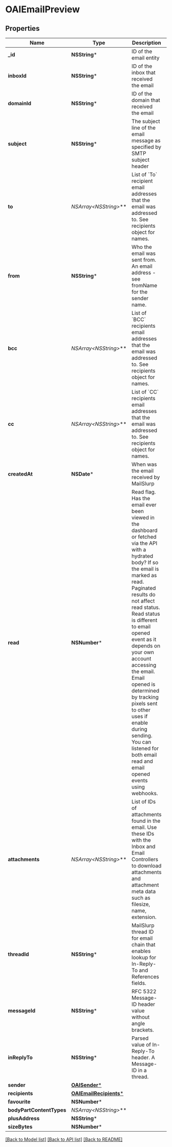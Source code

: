 # OAIEmailPreview

## Properties
Name | Type | Description | Notes
------------ | ------------- | ------------- | -------------
**_id** | **NSString*** | ID of the email entity | 
**inboxId** | **NSString*** | ID of the inbox that received the email | [optional] 
**domainId** | **NSString*** | ID of the domain that received the email | [optional] 
**subject** | **NSString*** | The subject line of the email message as specified by SMTP subject header | [optional] 
**to** | **NSArray&lt;NSString*&gt;*** | List of &#x60;To&#x60; recipient email addresses that the email was addressed to. See recipients object for names. | 
**from** | **NSString*** | Who the email was sent from. An email address - see fromName for the sender name. | [optional] 
**bcc** | **NSArray&lt;NSString*&gt;*** | List of &#x60;BCC&#x60; recipients email addresses that the email was addressed to. See recipients object for names. | [optional] 
**cc** | **NSArray&lt;NSString*&gt;*** | List of &#x60;CC&#x60; recipients email addresses that the email was addressed to. See recipients object for names. | [optional] 
**createdAt** | **NSDate*** | When was the email received by MailSlurp | 
**read** | **NSNumber*** | Read flag. Has the email ever been viewed in the dashboard or fetched via the API with a hydrated body? If so the email is marked as read. Paginated results do not affect read status. Read status is different to email opened event as it depends on your own account accessing the email. Email opened is determined by tracking pixels sent to other uses if enable during sending. You can listened for both email read and email opened events using webhooks. | 
**attachments** | **NSArray&lt;NSString*&gt;*** | List of IDs of attachments found in the email. Use these IDs with the Inbox and Email Controllers to download attachments and attachment meta data such as filesize, name, extension. | [optional] 
**threadId** | **NSString*** | MailSlurp thread ID for email chain that enables lookup for In-Reply-To and References fields. | [optional] 
**messageId** | **NSString*** | RFC 5322 Message-ID header value without angle brackets. | [optional] 
**inReplyTo** | **NSString*** | Parsed value of In-Reply-To header. A Message-ID in a thread. | [optional] 
**sender** | [**OAISender***](OAISender) |  | [optional] 
**recipients** | [**OAIEmailRecipients***](OAIEmailRecipients) |  | [optional] 
**favourite** | **NSNumber*** |  | [optional] 
**bodyPartContentTypes** | **NSArray&lt;NSString*&gt;*** |  | [optional] 
**plusAddress** | **NSString*** |  | [optional] 
**sizeBytes** | **NSNumber*** |  | [optional] 

[[Back to Model list]](../README#documentation-for-models) [[Back to API list]](../README#documentation-for-api-endpoints) [[Back to README]](../README)


